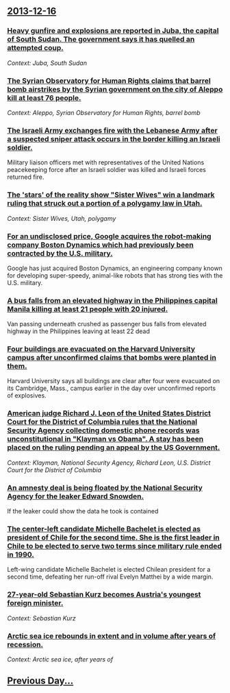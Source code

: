 ## [2013-12-16](/news/2013/12/16/index.md)

### [Heavy gunfire and explosions are reported in Juba, the capital of South Sudan. The government says it has quelled an attempted coup. ](/news/2013/12/16/heavy-gunfire-and-explosions-are-reported-in-juba-the-capital-of-south-sudan-the-government-says-it-has-quelled-an-attempted-coup.md)
_Context: Juba, South Sudan_

### [The Syrian Observatory for Human Rights claims that barrel bomb airstrikes by the Syrian government on the city of Aleppo kill at least 76 people. ](/news/2013/12/16/the-syrian-observatory-for-human-rights-claims-that-barrel-bomb-airstrikes-by-the-syrian-government-on-the-city-of-aleppo-kill-at-least-76-p.md)
_Context: Aleppo, Syrian Observatory for Human Rights, barrel bomb_

### [The Israeli Army exchanges fire with the Lebanese Army after a suspected sniper attack occurs in the border killing an Israeli soldier. ](/news/2013/12/16/the-israeli-army-exchanges-fire-with-the-lebanese-army-after-a-suspected-sniper-attack-occurs-in-the-border-killing-an-israeli-soldier.md)
Military liaison officers met with representatives of the United Nations peacekeeping force after an Israeli soldier was killed and Israeli forces returned fire.

### [The 'stars' of the reality show "Sister Wives" win a landmark ruling that struck out a portion of a polygamy law in Utah. ](/news/2013/12/16/the-stars-of-the-reality-show-sister-wives-win-a-landmark-ruling-that-struck-out-a-portion-of-a-polygamy-law-in-utah.md)
_Context: Sister Wives, Utah, polygamy_

### [For an undisclosed price, Google acquires the robot-making company Boston Dynamics which had previously been contracted by the U.S. military. ](/news/2013/12/16/for-an-undisclosed-price-google-acquires-the-robot-making-company-boston-dynamics-which-had-previously-been-contracted-by-the-u-s-military.md)
Google has just acquired Boston Dynamics, an engineering company known for developing super-speedy, animal-like robots that has strong ties with the U.S. military.

### [A bus falls from an elevated highway in the Philippines capital Manila killing at least 21 people with 20 injured. ](/news/2013/12/16/a-bus-falls-from-an-elevated-highway-in-the-philippines-capital-manila-killing-at-least-21-people-with-20-injured.md)
Van passing underneath crushed as passenger bus falls from elevated highway in the Philippines leaving at least 22 dead

### [Four buildings are evacuated on the Harvard University campus after unconfirmed claims that bombs were planted in them. ](/news/2013/12/16/four-buildings-are-evacuated-on-the-harvard-university-campus-after-unconfirmed-claims-that-bombs-were-planted-in-them.md)
Harvard University says all buildings are clear after four were evacuated on its Cambridge, Mass., campus earlier in the day over unconfirmed reports of explosives.

### [American judge Richard J. Leon of the United States District Court for the District of Columbia rules that the National Security Agency collecting domestic phone records was unconstitutional in "Klayman vs Obama". A stay has been placed on the ruling pending an appeal by the US Government. ](/news/2013/12/16/american-judge-richard-j-leon-of-the-united-states-district-court-for-the-district-of-columbia-rules-that-the-national-security-agency-coll.md)
_Context: Klayman, National Security Agency, Richard Leon, U.S. District Court for the District of Columbia_

### [An amnesty deal is being floated by the National Security Agency for the leaker Edward Snowden. ](/news/2013/12/16/an-amnesty-deal-is-being-floated-by-the-national-security-agency-for-the-leaker-edward-snowden.md)
If the leaker could show the data he took is contained

### [The center-left candidate Michelle Bachelet is elected as president of Chile for the second time. She is the first leader in Chile to be elected to serve two terms since military rule ended in 1990. ](/news/2013/12/16/the-center-left-candidate-michelle-bachelet-is-elected-as-president-of-chile-for-the-second-time-she-is-the-first-leader-in-chile-to-be-ele.md)
Left-wing candidate Michelle Bachelet is elected Chilean president for a second time, defeating her run-off rival Evelyn Matthei by a wide margin.

### [27-year-old Sebastian Kurz becomes Austria's youngest foreign minister. ](/news/2013/12/16/27-year-old-sebastian-kurz-becomes-austria-s-youngest-foreign-minister.md)
_Context: Sebastian Kurz_

### [Arctic sea ice rebounds in extent and in volume after years of recession. ](/news/2013/12/16/arctic-sea-ice-rebounds-in-extent-and-in-volume-after-years-of-recession.md)
_Context: Arctic sea ice, after years of_

## [Previous Day...](/news/2013/12/15/index.md)

